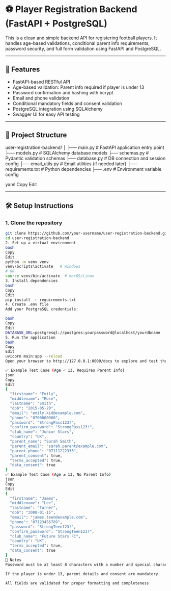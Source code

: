 # ⚽ Player Registration Backend (FastAPI + PostgreSQL)

This is a clean and simple backend API for registering football players. It handles age-based validations, conditional parent info requirements, password security, and full form validation using FastAPI and PostgreSQL.

---

## 🚀 Features

- FastAPI-based RESTful API
- Age-based validation: Parent info required if player is under 13
- Password confirmation and hashing with bcrypt
- Email and phone validation
- Conditional mandatory fields and consent validation
- PostgreSQL integration using SQLAlchemy
- Swagger UI for easy API testing

---

## 📁 Project Structure

user-registration-backend/
│
├── main.py # FastAPI application entry point
├── models.py # SQLAlchemy database models
├── schemas.py # Pydantic validation schemas
├── database.py # DB connection and session config
├── email_utils.py # Email utilities (if needed later)
├── requirements.txt # Python dependencies
├── .env # Environment variable config

yaml
Copy
Edit

---

## 🛠️ Setup Instructions

### 1. Clone the repository

```bash
git clone https://github.com/your-username/user-registration-backend.git
cd user-registration-backend
2. Set up a virtual environment
bash
Copy
Edit
python -m venv venv
venv\Scripts\activate   # Windows
# OR
source venv/bin/activate  # macOS/Linux
3. Install dependencies
bash
Copy
Edit
pip install -r requirements.txt
4. Create .env file
Add your PostgreSQL credentials:

bash
Copy
Edit
DATABASE_URL=postgresql://postgres:yourpassword@localhost/yourdbname
5. Run the application
bash
Copy
Edit
uvicorn main:app --reload
Open your browser to http://127.0.0.1:8000/docs to explore and test the API.

✅ Example Test Case (Age < 13, Requires Parent Info)
json
Copy
Edit
{
  "firstname": "Emily",
  "middlename": "Rose",
  "lastname": "Smith",
  "dob": "2015-05-20",
  "email": "emily.kid@example.com",
  "phone": "0700000000",
  "password": "StrongPass123!",
  "confirm_password": "StrongPass123!",
  "club_name": "Junior Stars",
  "country": "UK",
  "parent_name": "Sarah Smith",
  "parent_email": "sarah.parent@example.com",
  "parent_phone": "07111222333",
  "parent_consent": true,
  "terms_accepted": true,
  "data_consent": true
}
✅ Example Test Case (Age ≥ 13, No Parent Info)
json
Copy
Edit
{
  "firstname": "James",
  "middlename": "Lee",
  "lastname": "Turner",
  "dob": "2008-01-15",
  "email": "james.teen@example.com",
  "phone": "07123456789",
  "password": "StrongTeen123!",
  "confirm_password": "StrongTeen123!",
  "club_name": "Future Stars FC",
  "country": "UK",
  "terms_accepted": true,
  "data_consent": true
}
📌 Notes
Password must be at least 8 characters with a number and special character

If the player is under 13, parent details and consent are mandatory

All fields are validated for proper formatting and completeness
